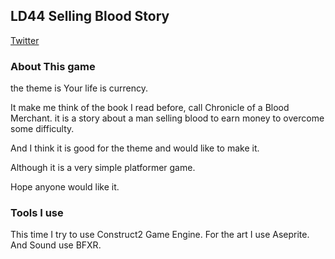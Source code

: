 ## LD44 Selling Blood Story
[Twitter](https://twitter.com/zengsadi223)

### About This game
the theme is Your life is currency.

It make me think of the book I read before, call Chronicle of a Blood Merchant. it is a story about a man selling blood to earn money to overcome some difficulty.

And I think it is good for the theme and would like to make it. 

Although it is a very simple platformer game. 

Hope anyone would like it.



### Tools I use
This time I try to use Construct2 Game Engine. For the art I use Aseprite. And Sound use BFXR.

